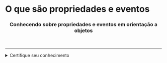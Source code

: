 <h1 align="left">O que são propriedades e eventos</h1>

<h3 align="center">Conhecendo sobre propriedades e eventos em orientação a objetos</h3>

<p align="left">
  &nbsp;&nbsp;&nbsp;&nbsp;&nbsp;
</p>

<hr>

<details>
    <summary>Certifique seu conhecimento</summary>

** # **
- #

** # **
- #

** # **
- #

** # **
- #

** # **
- #

** # **
- #

** # **
- #

** # **
- #

** # **
- #

** # **
- #

</details>